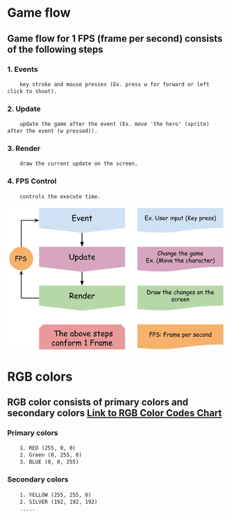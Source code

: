 # Game flow

## Game flow for **1 FPS (frame per second)** consists of the following steps

### 1. Events

        key stroke and mouse presses (Ex. press w for forward or left click to shoot).

### 2. Update

        update the game after the event (Ex. move 'the hero' (sprite) after the event (w pressed)).

### 3. Render

        draw the current update on the screen.  

### 4. FPS Control

        controls the execute time.

![Game flow](game_flow.png)

# RGB colors

## RGB color consists of primary colors and secondary colors [Link to RGB Color Codes Chart](https://www.rapidtables.com/web/color/RGB_Color.html)

### Primary colors

        1. RED (255, 0, 0)
        2. Green (0, 255, 0)
        3. BLUE (0, 0, 255)

### Secondary colors

        1. YELLOW (255, 255, 0)
        2. SILVER (192, 192, 192)
        .....
